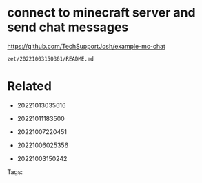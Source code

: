 # connect to minecraft server and send chat messages
https://github.com/TechSupportJosh/example-mc-chat

` zet/20221003150361/README.md `

# Related

- 20221013035616

- 20221011183500

- 20221007220451

- 20221006025356

- 20221003150242


Tags:

    
